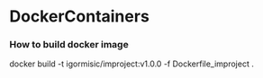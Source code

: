 # DockerContainers


### How to build docker image
docker build -t igormisic/improject:v1.0.0 -f Dockerfile_improject .
